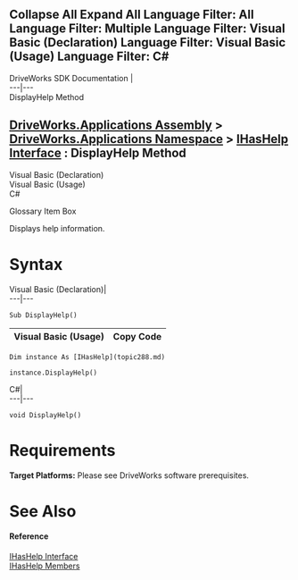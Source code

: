 Collapse All Expand All Language Filter: All  Language Filter: Multiple  Language Filter: Visual Basic (Declaration) Language Filter: Visual Basic (Usage) Language Filter: C#  
---  
DriveWorks SDK Documentation  |   
---|---  
DisplayHelp Method   
  
[DriveWorks.Applications Assembly](topic13.md) > [DriveWorks.Applications Namespace](topic16.md) > [IHasHelp Interface](topic288.md) : DisplayHelp Method  
---  
  
Visual Basic (Declaration)    
Visual Basic (Usage)    
C# 

Glossary Item Box

Displays help information. 

# Syntax

Visual Basic (Declaration)|   
---|---  
      
    
    Sub DisplayHelp()   
  
Visual Basic (Usage)| Copy Code  
---|---  
      
    
    Dim instance As [IHasHelp](topic288.md)
     
    instance.DisplayHelp()  
  
C#|   
---|---  
      
    
    void DisplayHelp()  
  
# Requirements

**Target Platforms:** Please see DriveWorks software prerequisites.

# See Also

#### Reference

[IHasHelp Interface](topic288.md)   
[IHasHelp Members](topic289.md)


